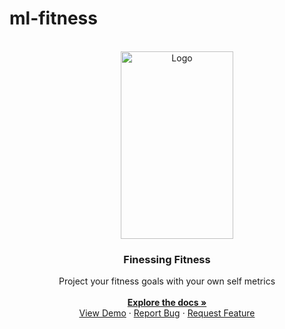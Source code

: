 # ml-fitness


<!-- PROJECT LOGO -->
<br />
<div align="center" id='readme-top'>
  <img src="https://www.icegif.com/wp-content/uploads/2023/06/icegif-296.gif" alt="Logo" target='blank' width="180" height="300" style='margin-left: 2rem'>

  <h3 align="center">Finessing Fitness</h3>

  <p align="center">
    Project your fitness goals with your own self metrics
    <br />
    <br />
    <a href="https://github.com/WackyChomp/ml-fitness"><strong>Explore the docs »</strong></a>
    <br />
    <a href="https://github.com/WackyChomp/ml-fitness">View Demo</a>
    ·
    <a href="https://github.com/WackyChomp/ml-fitness/issues">Report Bug</a>
    ·
    <a href="https://github.com/WackyChomp/ml-fitness/issues">Request Feature</a>
  </p>
</div>
